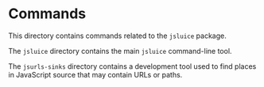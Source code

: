 # Commands
This directory contains commands related to the `jsluice` package.

The `jsluice` directory contains the main `jsluice` command-line tool.

The `jsurls-sinks` directory contains a development tool used to find
places in JavaScript source that may contain URLs or paths.
